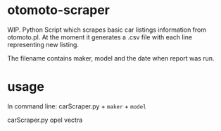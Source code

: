 # otomoto-scraper
WIP. Python Script which scrapes basic car listings information from otomoto.pl. At the moment it generates a .csv file with each line representing new listing. 

The filename contains maker, model and the date when report was run.

# usage
In command line:
carScraper.py + `maker` + `model`

carScraper.py opel vectra
